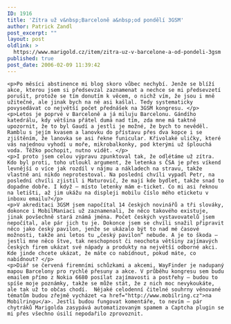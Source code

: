 ```yaml
---
ID: 1916
title: 'Zítra už v&nbsp;Barceloně a&nbsp;od pondělí 3GSM'
author: Patrick Zandl
post_excerpt: ""
layout: post
oldlink: >
  https://www.marigold.cz/item/zitra-uz-v-barcelone-a-od-pondeli-3gsm
published: true
post_date: 2006-02-09 11:39:42
---
```

	<p>Po měsíci abstinence mi blog skoro vůbec nechybí. Jenže se blíží akce, kterou jsem si předsevzal zaznamenat a nechce se mi předsevzetí porušit, protože se tím donutím k věcem, o nichž vím, že jsou i mně užitečné, ale jinak bych na ně asi kašlal. Tedy systematicky povysedávat co největší počet přednášek na 3GSM kongresu. </p>
	<p>Letos je poprvé v Barceloně a já miluju Barcelonu. Gándího katedrálu, kdy většina přátel dumá nad tím, zda mne má taktně upozornit, že to byl Gaudí a jestli je možné, že bych to nevěděl. Ramblu s jejím kvasem a lanovku do přístavu přes dva kopce i se zjištěním, že lanovka se asi řekne funicular. Křivolaké uličky, které vás najednou vyhodí u moře, mikrobalkonky, pod kterými už šplouchá voda. Těžko pochopit, nutno vidět. </p>
	<p>I proto jsem celou výpravu zpunktoval tak, že odlétáme už zítra. Kdo byl proti, toho utloukl argument, že letenka s ČSA je přes víkend levnější o více jak rozdíl v nájmu a nákladech na stravu, takže vlastně ani nikdo neprotestoval. Na poslední chvíli vypadl Petr, na poslední chvíli zjistil i Maturovič, že mají kde bydlet, takže snad to dopadne dobře. I když – místo letenky mám e-ticket. Co mi asi řeknou na letišti, až jim ukážu na displeji mobilu číslo mého eticketu v inboxu emailu?</p>
	<p>V akreditaci 3GSM jsem napočítal 14 českých novinářů a tři slováky, dokonce i MobilManiaci už zaznamenali, že něco takového existuje, jinak povšechně stará známá jména. Počet českých vystavovatelů jsem nepočítal, ale pár jich tu je. Dokonce jsem se chvíli snažil připravit něco jako český pavilon, jenže se ukázalo být to nad mé časové možnosti, takže ani letos tu „český pavilon“ nebude. A je to škoda – jestli mne něco štve, tak neschopnost či neochota většiny zajímavých českých firem ukázat své nápady a produkty na největší odborné akci. Kde jinde chcete ukázat, že máte co nabídnout, pokud máte, co nabídnout? </p>
	<p>Diář se červená firemními schůzkami a akcemi, WayFinder je nadupaný mapou Barcelony pro rychlé přesuny a akce. V průběhu kongresu sem budu emailem přímo z Nokia 6680 posílat zajímavosti a postřehy – budou to spíše moje poznámky, takže se může stát, že z nich moc nevykoukáte, ale tak už to občas chodí.  Nějaké celodenní čitelné souhrny věnované tématům budou zřejmě vycházet <a href="http://www.mobilring.cz">na Mobilringu</a>. Jestli budou fungovat komentáře, to nevím – pár chytráků Marigolda zasypává automatizovaným spamem a Captcha plugin se mi přes všechno úsilí nepodařilo zprovoznit.
</p>
